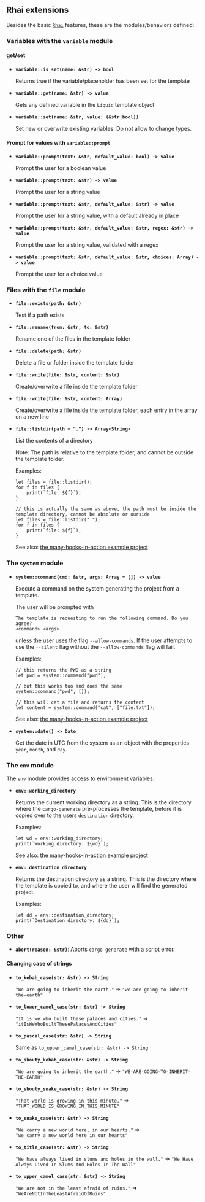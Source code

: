 ## Rhai extensions

Besides the basic [`Rhai`] features, these are the modules/behaviors defined:

### Variables with the `variable` module

#### get/set

* **`variable::is_set(name: &str) -> bool`**

  Returns true if the variable/placeholder has been set for the template

* **`variable::get(name: &str) -> value`**

  Gets any defined variable in the `Liquid` template object

* **`variable::set(name: &str, value: (&str|bool))`**

  Set new or overwrite existing variables. Do not allow to change types.

#### Prompt for values with `variable::prompt`

* **`variable::prompt(text: &str, default_value: bool) -> value`**

  Prompt the user for a boolean value

* **`variable::prompt(text: &str) -> value`**

  Prompt the user for a string value

* **`variable::prompt(text: &str, default_value: &str) -> value`**

  Prompt the user for a string value, with a default already in place

* **`variable::prompt(text: &str, default_value: &str, regex: &str) -> value`**

  Prompt the user for a string value, validated with a regex

* **`variable::prompt(text: &str, default_value: &str, choices: Array) -> value`**

  Prompt the user for a choice value

### Files with the `file` module

* **`file::exists(path: &str)`**

  Test if a path exists

* **`file::rename(from: &str, to: &str)`**

  Rename one of the files in the template folder

* **`file::delete(path: &str)`**

  Delete a file or folder inside the template folder

* **`file::write(file: &str, content: &str)`**

  Create/overwrite a file inside the template folder

* **`file::write(file: &str, content: Array)`**

  Create/overwrite a file inside the template folder, each entry in the array on a new line
  
* **`file::listdir(path = ".") -> Array<String>`**

  List the contents of a directory
  
  Note: The path is relative to the template folder, and cannot be outside the template folder.
  
  Examples:
  ```rhai
  let files = file::listdir();
  for f in files {
      print(`file: ${f}`);
  }
  
  // this is actually the same as above, the path must be inside the template directory, cannot be absolute or ourside
  let files = file::listdir(".");
  for f in files {
      print(`file: ${f}`);
  }
  ```
  
  See also: [the many-hooks-in-action example project](https://github.com/cargo-generate/cargo-generate/blob/main/example-templates/many-hooks-in-action/sed-license.rhai#L18)

### The `system` module

* **`system::command(cmd: &str, args: Array = []) -> value`**

  Execute a command on the system generating the project from a template.

  The user will be prompted with 

  ```
  The template is requesting to run the following command. Do you agree?
  <command> <args>
  ```

  unless the user uses the flag `--allow-commands`. If the user attempts to use the
  `--silent` flag without the `--allow-commands` flag will fail.
  
  Examples:
  ```rhai
  // this returns the PWD as a string
  let pwd = system::command("pwd");
  
  // but this works too and does the same
  system::command("pwd", []);
  
  // this will cat a file and returns the content
  let content = system::command("cat", ["file.txt"]);
  ```
  
  See also: [the many-hooks-in-action example project](https://github.com/cargo-generate/cargo-generate/blob/main/example-templates/many-hooks-in-action/sed-license.rhai#L11)

* **`system::date() -> Date`**
  
  Get the date in UTC from the system as an object with the properties `year`, `month`, and `day`.
  
### The `env` module

The `env` module provides access to environment variables.

* **`env::working_directory`**
  
  Returns the current working directory as a string. This is the directory where the `cargo-generate` pre-processes the template, before it is copied over to the users `destination` directory.
  
  Examples:
  ```rhai
  let wd = env::working_directory;
  print(`Working directory: ${wd}`);
  ```
  
  See also: [the many-hooks-in-action example project](https://github.com/cargo-generate/cargo-generate/blob/main/example-templates/many-hooks-in-action/post-script.rhai#L6)
  
* **`env::destination_directory`**
  
  Returns the destination directory as a string. This is the directory where the template is copied to, and where the user will find the generated project.
  
  Examples:
  ```rhai
  let dd = env::destination_directory;
  print(`Destination directory: ${dd}`);
  ```
  
### Other

* **`abort(reason: &str)`**: Aborts `cargo-generate` with a script error.

#### Changing case of strings

* **`to_kebab_case(str: &str) -> String`**

  `"We are going to inherit the earth."` => `"we-are-going-to-inherit-the-earth"`

* **`to_lower_camel_case(str: &str) -> String`**

  `"It is we who built these palaces and cities."` => `"itIsWeWhoBuiltThesePalacesAndCities"`

* **`to_pascal_case(str: &str) -> String`**

  Same as `to_upper_camel_case(str: &str) -> String`

* **`to_shouty_kebab_case(str: &str) -> String`**

  `"We are going to inherit the earth."` => `"WE-ARE-GOING-TO-INHERIT-THE-EARTH"`

* **`to_shouty_snake_case(str: &str) -> String`**

  `"That world is growing in this minute."` => `"THAT_WORLD_IS_GROWING_IN_THIS_MINUTE"`

* **`to_snake_case(str: &str) -> String`**

  `"We carry a new world here, in our hearts."` => `"we_carry_a_new_world_here_in_our_hearts"`

* **`to_title_case(str: &str) -> String`**

  `"We have always lived in slums and holes in the wall."` => `"We Have Always Lived In Slums And Holes In The Wall"`

* **`to_upper_camel_case(str: &str) -> String`**

  `"We are not in the least afraid of ruins."` => `"WeAreNotInTheLeastAfraidOfRuins"`


[`Rhai`]: https://rhai.rs/book/
